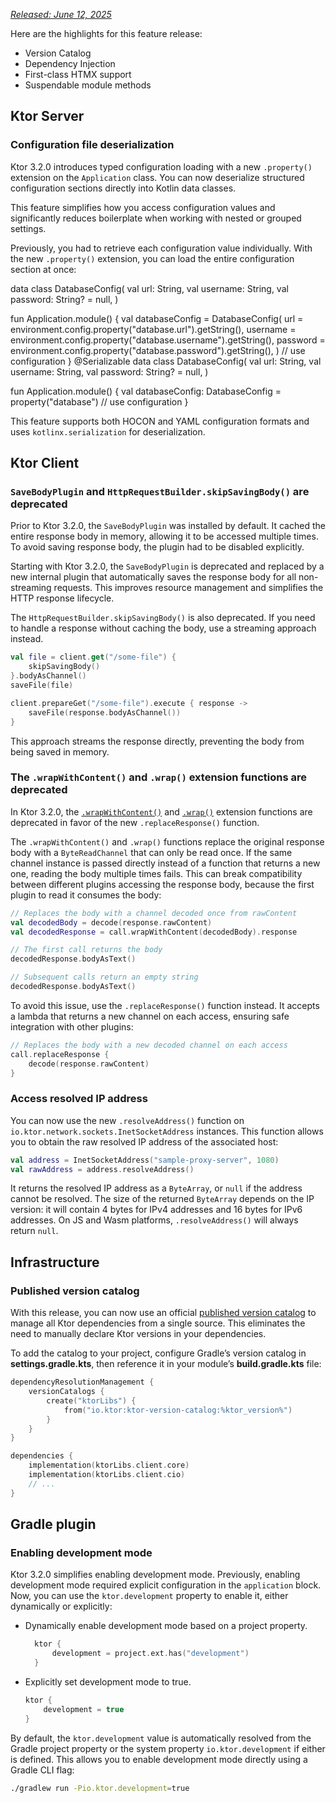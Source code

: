 [//]: # (title: What's new in Ktor 3.2.0)

<show-structure for="chapter,procedure" depth="2"/>

_[Released: June 12, 2025](releases.md#release-details)_

Here are the highlights for this feature release:

* Version Catalog
* Dependency Injection
* First-class HTMX support
* Suspendable module methods

## Ktor Server

### Configuration file deserialization

Ktor 3.2.0 introduces typed configuration loading with a new `.property()` extension on the `Application` class. You
can now deserialize structured configuration sections directly into Kotlin data classes.

This feature simplifies how you access configuration values and significantly reduces boilerplate when working with
nested or grouped settings.

Previously, you had to retrieve each configuration value individually. With the new `.property()` extension, you can
load the entire configuration section at once:

<compare>
<code-block lang="kotlin">
data class DatabaseConfig(
    val url: String,
    val username: String,
    val password: String? = null,
)

fun Application.module() {
  val databaseConfig = DatabaseConfig(
    url = environment.config.property("database.url").getString(),
    username = environment.config.property("database.username").getString(),
    password = environment.config.property("database.password").getString(),
  )
  // use configuration
}
</code-block>
<code-block lang="kotlin">
@Serializable 
data class DatabaseConfig(
    val url: String,
    val username: String,
    val password: String? = null,
)

fun Application.module() {
  val databaseConfig: DatabaseConfig = property("database")
  // use configuration
}
</code-block>
</compare>

This feature supports both HOCON and YAML configuration formats and uses `kotlinx.serialization` for
deserialization.

## Ktor Client

### `SaveBodyPlugin` and `HttpRequestBuilder.skipSavingBody()` are deprecated

Prior to Ktor 3.2.0, the `SaveBodyPlugin` was installed by default. It cached the entire response body in memory,
allowing it to be accessed multiple times. To avoid saving response body, the plugin had to be disabled explicitly.

Starting with Ktor 3.2.0, the `SaveBodyPlugin` is deprecated and replaced by a new internal plugin that automatically saves
the response body for all non-streaming requests. This improves resource management and simplifies the HTTP response
lifecycle.

The `HttpRequestBuilder.skipSavingBody()` is also deprecated. If you need to handle a response
without caching the body, use a streaming approach instead.

<compare first-title="Before" second-title="After">

```kotlin
val file = client.get("/some-file") {
    skipSavingBody()
}.bodyAsChannel()
saveFile(file)
```
```kotlin
client.prepareGet("/some-file").execute { response ->
    saveFile(response.bodyAsChannel())
}
```

</compare>

This approach streams the response directly, preventing the body from being saved in memory.

### The `.wrapWithContent()` and `.wrap()` extension functions are deprecated

In Ktor 3.2.0, the [`.wrapWithContent()`](https://api.ktor.io/ktor-client/ktor-client-core/io.ktor.client.plugins.observer/wrap-with-content.html) and [`.wrap()`](https://api.ktor.io/ktor-client/ktor-client-core/io.ktor.client.plugins.observer/wrap.html) extension functions
are deprecated in favor of the new `.replaceResponse()` function.

The `.wrapWithContent()` and `.wrap()` functions replace the original response body with a `ByteReadChannel` that can only be read once.
If the same channel instance is passed directly instead of a function that returns a new one, reading the body multiple times fails.
This can break compatibility between different plugins accessing the response body, because the first plugin to read it consumes the body:

```kotlin
// Replaces the body with a channel decoded once from rawContent
val decodedBody = decode(response.rawContent)
val decodedResponse = call.wrapWithContent(decodedBody).response

// The first call returns the body
decodedResponse.bodyAsText()

// Subsequent calls return an empty string
decodedResponse.bodyAsText() 
```

To avoid this issue, use the `.replaceResponse()` function instead.
It accepts a lambda that returns a new channel on each access, ensuring safe integration with other plugins:

```kotlin
// Replaces the body with a new decoded channel on each access
call.replaceResponse {
    decode(response.rawContent)
}
```

### Access resolved IP address

You can now use the new `.resolveAddress()` function on `io.ktor.network.sockets.InetSocketAddress` instances.
This function allows you to obtain the raw resolved IP address of the associated host:

```kotlin
val address = InetSocketAddress("sample-proxy-server", 1080)
val rawAddress = address.resolveAddress()
```

It returns the resolved IP address as a `ByteArray`, or `null` if the address cannot be resolved.
The size of the returned `ByteArray` depends on the IP version: it will contain 4 bytes for IPv4 addresses and 
16 bytes for IPv6 addresses.
On JS and Wasm platforms, `.resolveAddress()` will always return `null`.

## Infrastructure

### Published version catalog

With this release, you can now use an official
[published version catalog](server-dependencies.topic#using-version-catalog)
to manage all Ktor dependencies from a single source. This eliminates the need to manually declare Ktor versions in
your dependencies.

To add the catalog to your project, configure Gradle’s version catalog in **settings.gradle.kts**, then reference it in
your module’s **build.gradle.kts** file:

<tabs>
<tab title="settings.gradle.kts">

```kotlin
dependencyResolutionManagement {
    versionCatalogs {
        create("ktorLibs") {
            from("io.ktor:ktor-version-catalog:%ktor_version%")
        }
    }
}
```

</tab>
<tab title="build.gradle.kts">

```kotlin
dependencies {
    implementation(ktorLibs.client.core)
    implementation(ktorLibs.client.cio)
    // ...
}
```

</tab>
</tabs>

## Gradle plugin

### Enabling development mode

Ktor 3.2.0 simplifies enabling development mode. Previously, enabling development mode required explicit 
configuration in the `application` block. Now, you can use the `ktor.development` property to enable it,
either dynamically or explicitly:

* Dynamically enable development mode based on a project property.
  ```kotlin
    ktor {
        development = project.ext.has("development")
    }
  ```
* Explicitly set development mode to true.

    ```kotlin
    ktor {
        development = true
    }
    ```

By default, the `ktor.development` value is automatically resolved from the Gradle project property or 
the system property `io.ktor.development` if either is defined. This allows you to enable development mode
directly using a Gradle CLI flag:

```bash
./gradlew run -Pio.ktor.development=true
```
